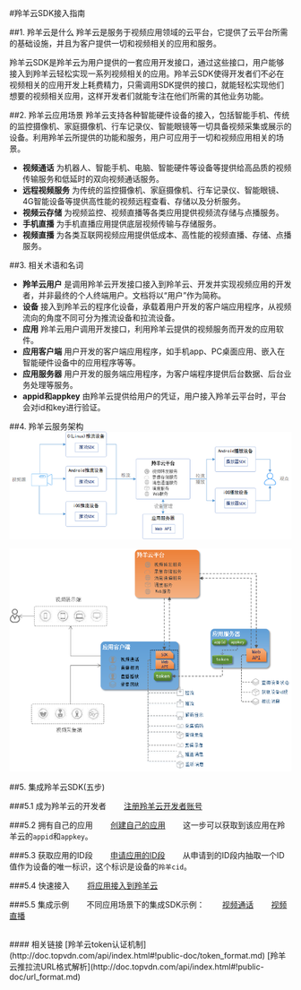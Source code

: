 #羚羊云SDK接入指南

##1. 羚羊云是什么
羚羊云是服务于视频应用领域的云平台，它提供了云平台所需的基础设施，并且为客户提供一切和视频相关的应用和服务。

羚羊云SDK是羚羊云为用户提供的一套应用开发接口，通过这些接口，用户能够接入到羚羊云轻松实现一系列视频相关的应用。羚羊云SDK使得开发者们不必在视频相关的应用开发上耗费精力，只需调用SDK提供的接口，就能轻松实现他们想要的视频相关应用，这样开发者们就能专注在他们所需的其他业务功能。

##2. 羚羊云应用场景
羚羊云支持各种智能硬件设备的接入，包括智能手机、传统的监控摄像机、家庭摄像机、行车记录仪、智能眼镜等一切具备视频采集或展示的设备。利用羚羊云所提供的功能和服务，用户可应用于一切和视频应用相关的场景。

- **视频通话**
为机器人、智能手机、电脑、智能硬件等设备等提供给高品质的视频传输服务和低延时的双向视频通话服务。
- **远程视频服务**
为传统的监控摄像机、家庭摄像机、行车记录仪、智能眼镜、4G智能设备等提供高性能的视频远程查看、存储以及分析服务。
- **视频云存储**
为视频监控、视频直播等各类应用提供视频流存储与点播服务。
- **手机直播**
为手机直播应用提供底层视频传输与存储服务。
- **视频直播**
为各类互联网视频应用提供低成本、高性能的视频直播、存储、点播服务。

##3. 相关术语和名词
- **羚羊云用户**
是调用羚羊云开发接口接入到羚羊云、开发并实现视频应用的开发者，并非最终的个人终端用户。文档将以“用户”作为简称。
- **设备**
接入到羚羊云的程序化设备，承载着用户开发的客户端应用程序，从视频流向的角度不同可分为推流设备和拉流设备。
- **应用**
羚羊云用户调用开发接口，利用羚羊云提供的视频服务而开发的应用软件。
- **应用客户端**
用户开发的客户端应用程序，如手机app、PC桌面应用、嵌入在智能硬件设备中的应用程序等等。
- **应用服务器**
用户开发的服务端应用程序，为客户端程序提供后台数据、后台业务处理等服务。
- **appid和appkey**
由羚羊云提供给用户的凭证，用户接入羚羊云平台时，平台会对id和key进行验证。

##4. 羚羊云服务架构
![Alt text](./images/cloudservice.png "羚羊云服务架构") 

![Alt text](./images/struct.png "羚羊云服务架构") 

##5. 集成羚羊云SDK(五步)

###5.1 成为羚羊云的开发者
&nbsp;&nbsp;&nbsp;&nbsp;&nbsp;&nbsp;&nbsp;[注册羚羊云开发者账号](http://console.topvdn.com/register)

###5.2 拥有自己的应用
&nbsp;&nbsp;&nbsp;&nbsp;&nbsp;&nbsp;&nbsp;[创建自己的应用](http://doc.topvdn.com/api/index.html#!public-doc/createapp.md)
&nbsp;&nbsp;&nbsp;&nbsp;&nbsp;&nbsp;&nbsp;这一步可以获取到该应用在羚羊云的`appid`和`appkey`。

###5.3 获取应用的ID段
&nbsp;&nbsp;&nbsp;&nbsp;&nbsp;&nbsp;&nbsp;[申请应用的ID段](http://doc.topvdn.com/api/index.html#!public-doc/createids.md)
&nbsp;&nbsp;&nbsp;&nbsp;&nbsp;&nbsp;&nbsp;从申请到的ID段内抽取一个ID值作为设备的唯一标识，这个标识是设备的`羚羊cid`。

###5.4 快速接入
&nbsp;&nbsp;&nbsp;&nbsp;&nbsp;&nbsp;&nbsp;[将应用接入到羚羊云](http://doc.topvdn.com/api/index.html#!public-doc/appfunc_joinup.md)

###5.5 集成示例
&nbsp;&nbsp;&nbsp;&nbsp;&nbsp;&nbsp;&nbsp;不同应用场景下的集成SDK示例：
&nbsp;&nbsp;&nbsp;&nbsp;&nbsp;&nbsp;&nbsp;[视频通话](http://doc.topvdn.com/api/index.html#!public-doc/appfunc_facetime.md)
&nbsp;&nbsp;&nbsp;&nbsp;&nbsp;&nbsp;&nbsp;[视频直播](http://doc.topvdn.com/api/index.html#!public-doc/appfunc_livevideo.md)


<br />
#### 相关链接
[羚羊云token认证机制](http://doc.topvdn.com/api/index.html#!public-doc/token_format.md)
[羚羊云推拉流URL格式解析](http://doc.topvdn.com/api/index.html#!public-doc/url_format.md)

